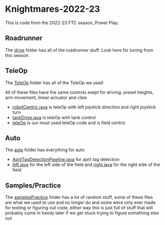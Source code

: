 # Knightmares-2022-23
This is code from the 2022-23 FTC season, Power Play.

## Roadrunner
The [drive](https://github.com/cuber1515/Knightmares-2022-23/tree/main/drive) folder has all of the roadrunner stuff. Look here for tuning from this season.

## TeleOp
The [TeleOp](https://github.com/cuber1515/Knightmares-2022-23/tree/main/TeleOp) folder has all of the TeleOp we used

All of these files have the same controls exept for driving: preset heights, arm movement, linear actuator and claw

* [robotCentric.java](https://github.com/cuber1515/Knightmares-2022-23/blob/main/TeleOp/robotCentric.java) is teleOp with left joystick direction and right
joystick turn
* [tankDrive.java](https://github.com/cuber1515/Knightmares-2022-23/blob/main/TeleOp/tankDrive.java) is teleOp with tank control
* [teleOp](https://github.com/cuber1515/Knightmares-2022-23/blob/main/TeleOp/teleOp.java) is our most used teleOp code and is field centric

## Auto
The [auto](https://github.com/cuber1515/Knightmares-2022-23/tree/main/auto) folder has everything for auto

* [AprilTagDetectionPipeline.java](https://github.com/cuber1515/Knightmares-2022-23/blob/main/auto/AprilTagDetectionPipeline.java) for april tag detection
* [left.java](https://github.com/cuber1515/Knightmares-2022-23/blob/main/auto/left.java) for the left side of the field and 
[right.java](https://github.com/cuber1515/Knightmares-2022-23/blob/main/auto/right.java) for the right side of the field

## Samples/Practice
The [samplesPractice](https://github.com/cuber1515/Knightmares-2022-23/tree/main/samplesPractice) folder has a lot of random stuff, some of these files
are what we used to use and no longer do and some were only ever made for testing or figuring out code, either way this is just full of stuff that will
probably come in handy later if we get stuck trying to figure something else out
